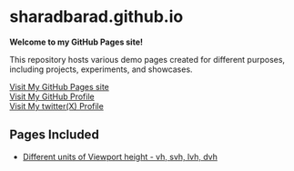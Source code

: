 # sharadbarad.github.io

**Welcome to my GitHub Pages site!**

This repository hosts various demo pages created for different purposes, including projects, experiments, and showcases. 

[Visit My GitHub Pages site](https://sharadbarad.github.io) <br>
[Visit My GitHub Profile](https://github.com/sharadbarad)    <br>
[Visit My twitter(X) Profile](https://x.com/sharad_barad)    <br>

## Pages Included
- [Different units of Viewport height - vh, svh, lvh, dvh](https://sharadbarad.github.io)
